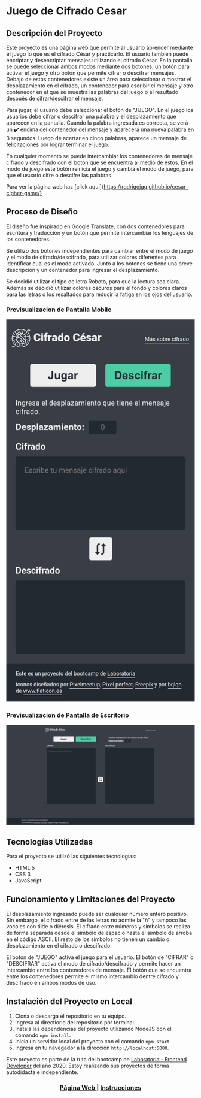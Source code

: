 # Juego de Cifrado Cesar

## Descripción del Proyecto

Este proyecto es una página web que permite al usuario aprender mediante el juego lo que es el cifrado César y practicarlo. El usuario también puede encriptar y desencriptar mensajes utilizando el cifrado César. En la pantalla se puede seleccionar ambos modos mediante dos botones, un botón para activar el juego y otro botón que permite cifrar o descifrar mensajes. Debajo de estos contenedores existe un área para seleccionar o mostrar el desplazamiento en el cifrado, un contenedor para escribir el mensaje y otro contenedor en el que se muestra las palabras del juego o el resultado después de cifrar/descifrar el mensaje.

Para jugar, el usuario debe seleccionar el botón de "JUEGO". En el juego los usuarios debe cifrar o descifrar una palabra y el desplazamiento que aparecen en la pantalla. Cuando la palabra ingresada es correcta, se verá un :heavy_check_mark: encima del contenedor del mensaje y aparecerá una nueva palabra en 3 segundos. Luego de acertar en cinco palabras, aparece un mensaje de felicitaciones por lograr terminar el juego.

En cualquier momento se puede intercambiar los contenedores de mensaje cifrado y descifrado con el botón que se encuentra al medio de estos. En el modo de juego este botón reinicia el juego y cambia el modo de juego, para que el usuario cifre o descifre las palabras.

Para ver la página web haz [click aqui]{https://rodrigojgq.github.io/cesar-cipher-game/}

## Proceso de Diseño

El diseño fue inspirado en Google Translate, con dos contenedores para escritura y traducción y un botón que permite intercambiar los lenguajes de los contenedores.

Se utilizo dos botones independientes para cambiar entre el modo de juego y el modo de cifrado/descifrado, para utilizar colores diferentes para identificar cual es el modo activado. Junto a los botones se tiene una breve descripción y un contenedor para ingresar el despĺazamiento.

Se decidió utilizar el tipo de letra Roboto, para que la lectura sea clara. Además se decidió utilizar colores oscuros para el fondo y colores claros para las letras o los resaltados para reducir la fatiga en los ojos del usuario.

### Previsualizacion de Pantalla Mobile

![image](/src/assets/img/preview-mobile.png)

### Previsualizacion de Pantalla de Escritorio

![image](/src/assets/img/preview-desktop.png)

## Tecnologías Utilizadas

Para el proyecto se utilizó las siguientes tecnologías:

* HTML 5
* CSS 3
* JavaScript

## Funcionamiento y Limitaciones del Proyecto

El desplazamiento ingresado puede ser cualquier número entero positivo. Sin embargo, el cifrado entre de las letras no admite la "ñ" y tampoco las vocales con tilde o diéresis.
El cifrado entre números y símbolos se realiza de forma separada desde el símbolo de espacio hasta el símbolo de arroba en el código ASCII. El resto de los símbolos no tienen un cambio o desplazamiento en el cifrado o descifrado.

El botón de "JUEGO" activa el juego para el usuario. El botón de "CIFRAR" o "DESCIFRAR" activa el modo de cifrado/descifrado y permite hacer un intercambio entre los contenedores de mensaje. El bótón que se encuentra entre los contenedores permite el mismo intercambio dentre cifrado y descifrado en ambos modos de uso.

## Instalación del Proyecto en Local

1. Clona o descarga el repositorio en tu equipo.
2. Ingresa al directiorio del repositorio por terminal.
3. Instala las dependencias del proyecto utilizando NodeJS con el comando `npm install`.
4. Inicia un servidor local del proyecto con el comando `npm start`.
5. Ingresa en tu navegador a la dirección `http://localhost:5000`.

Este proyecto es parte de la ruta del bootcamp de [Laboratoria - Frontend Developer](https://www.laboratoria.la/) del año 2020. Estoy realizando sus proyectos de forma autodidacta e independiente.

<div align="center">
  <h3>
    <a href="https://rodrigojgq.github.io/cesar-cipher-game/">
      Página Web
    </a>
    <span> | </span>
    <a href="https://github.com/Laboratoria/BOG002-cipher">
      Instrucciones
    </a>
  </h3>
</div>

